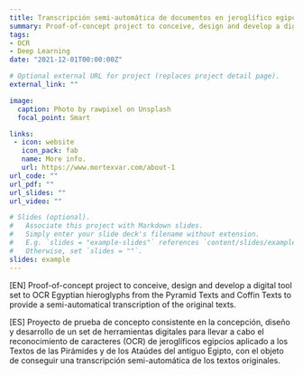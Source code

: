 ```yaml
---
title: Transcripción semi-automática de documentos en jeroglífico egipcio
summary: Proof-of-concept project to conceive, design and develop a digital tool set to OCR Egyptian hieroglyphs from the Pyramid Texts and Coffin Texts to provide a semi-automatical transcription of the original texts.
tags:
- OCR
- Deep Learning
date: "2021-12-01T00:00:00Z"

# Optional external URL for project (replaces project detail page).
external_link: ""

image:
  caption: Photo by rawpixel on Unsplash
  focal_point: Smart

links: 
 - icon: website
   icon_pack: fab
   name: More info.
   url: https://www.mortexvar.com/about-1
url_code: ""
url_pdf: ""
url_slides: ""
url_video: ""

# Slides (optional).
#   Associate this project with Markdown slides.
#   Simply enter your slide deck's filename without extension.
#   E.g. `slides = "example-slides"` references `content/slides/example-slides.md`.
#   Otherwise, set `slides = ""`.
slides: example
---
```


[EN] Proof-of-concept project to conceive, design and develop a digital tool set to OCR Egyptian hieroglyphs from the Pyramid Texts and Coffin Texts to provide a semi-automatical transcription of the original texts. 

[ES] Proyecto de prueba de concepto consistente en la concepción, diseño y desarrollo de un set de herramientas digitales para llevar a cabo el reconocimiento de caracteres (OCR) de jeroglíficos egipcios aplicado a los Textos de las Pirámides y de los Ataúdes del antiguo Egipto, con el objeto de conseguir una transcripción semi-automática de los textos originales.
